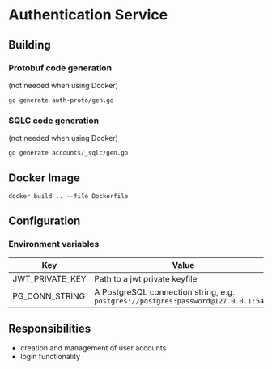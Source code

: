 # Authentication Service

## Building

### Protobuf code generation
(not needed when using Docker)
```shell
go generate auth-proto/gen.go
```

### SQLC code generation
(not needed when using Docker)
```shell
go generate accounts/_sqlc/gen.go 
```

## Docker Image

```shell
docker build .. --file Dockerfile
```

## Configuration

### Environment variables
| Key             | Value                                                                              |
|-----------------|------------------------------------------------------------------------------------|
| JWT_PRIVATE_KEY | Path to a jwt private keyfile                                                      |
| PG_CONN_STRING | A PostgreSQL connection string, e.g. `postgres://postgres:password@127.0.0.1:5432` |

## Responsibilities

- creation and management of user accounts
- login functionality
